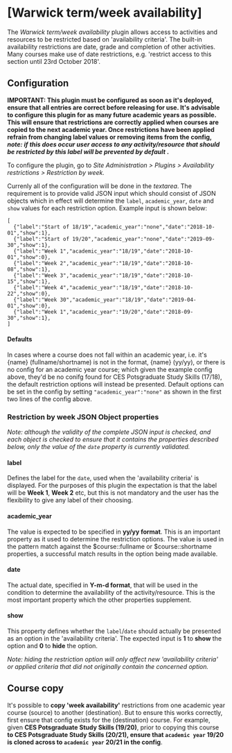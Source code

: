 # [Warwick term/week availability]

The _Warwick term/week availability_ plugin allows access to activities and resources to be restricted based on 'availability criteria'.  The built-in availability restrictions are date, grade and completion of other activities.  Many courses make use of date restrictions, e.g. 'restrict access to this section until 23rd October 2018'.

## Configuration
**IMPORTANT: This plugin must be configured as soon as it's deployed, ensure that all entries are correct before releasing for use. It's advisable to configure this plugin for as many future academic years as possible. This will ensure that restrictions are correctly applied when courses are copied to the next academic year. Once restrictions have been applied refrain from changing label values or removing items from the config, _note: if this does occur user access to any activity/resource that should be restricted by this label will be prevented by default_ .**

To configure the plugin, go to _Site Administration > Plugins > Availability restrictions > Restriction by week._

Currenly all of the configuration will be done in the _textarea_. The requirement is to provide valid JSON input which should consist of JSON objects which in effect will determine the `label`, `academic_year`, `date` and `show` values for each restriction option. Example input is shown below:

```
[
  {"label":"Start of 18/19","academic_year":"none","date":"2018-10-01","show":1},
  {"label":"Start of 19/20","academic_year":"none","date":"2019-09-30","show":1},
  {"label":"Week 1","academic_year":"18/19","date":"2018-10-01","show":0},
  {"label":"Week 2","academic_year":"18/19","date":"2018-10-08","show":1},
  {"label":"Week 3","academic_year":"18/19","date":"2018-10-15","show":1},
  {"label":"Week 4","academic_year":"18/19","date":"2018-10-22","show":0},
  {"label":"Week 30","academic_year":"18/19","date":"2019-04-01","show":0},
  {"label":"Week 1","academic_year":"19/20","date":"2018-09-30","show":1},
]
```
#### Defaults

In cases where a course does not fall within an academic year, i.e. it's {name} (fullname/shortname) is not in the format, {name} (yy/yy), or there is no config for an academic year course; which given the example config above, they'd be no conifg found for CES Potsgraduate Study Skills (17/18), the default restriction options will instead be presented. Default options can be set in the config by setting `"academic_year":"none"` as shown in the first two lines of the config above.

### Restriction by week JSON Object properties
_Note: although the validity of the complete JSON input is checked, and each object is checked to ensure that it contains the properties described below, only the value of the `date` property is currently validated._

#### label
Defines the label for the `date`, used when the 'availability criteria' is displayed. For the purposes of this plugin the expectation is that the label will be **Week 1**, **Week 2** etc, but this is not mandatory and the user has the flexibility to give any label of their choosing.

#### academic_year
The value is expected to be specified in **yy/yy format**. This is an important property as it used to determine the restriction options. The value is used in the pattern match against the $course::fullname or $course::shortname properties, a successful match results in the option being made available.

#### date
The actual date, specified in **Y-m-d format**, that will be used in the condition to determine the availability of the activity/resource. This is the most important property which the other properties supplement.

#### show
This property defines whether the `label`/`date` should actually be presented as an option in the 'availability criteria'. The expected input is **1** to **show** the option and **0** to **hide** the option.

_Note: hiding the restriction option will only affect new 'availability criteria' or applied criteria that did not originally contain the concerned option._

## Course copy

It's possible to **copy 'week availability'** restrictions from one academic year course (source) to another (destination). But to ensure this works correctly, first ensure that config exists for the (destination) course. For example, given **CES Potsgraduate Study Skills (19/20)**, prior to copying this course **to CES Potsgraduate Study Skills (20/21), ensure that `academic year` 19/20 is cloned across to  `academic year` 20/21 in the config**.
